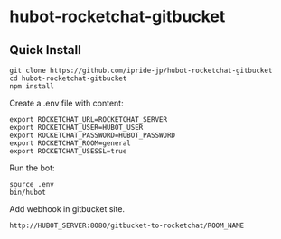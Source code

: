 # hubot-rocketchat-gitbucket

## Quick Install
```
git clone https://github.com/ipride-jp/hubot-rocketchat-gitbucket
cd hubot-rocketchat-gitbucket
npm install
```

Create a .env file with content:
```
export ROCKETCHAT_URL=ROCKETCHAT_SERVER
export ROCKETCHAT_USER=HUBOT_USER
export ROCKETCHAT_PASSWORD=HUBOT_PASSWORD
export ROCKETCHAT_ROOM=general
export ROCKETCHAT_USESSL=true
```

Run the bot:
```
source .env
bin/hubot
```

Add webhook in gitbucket site.
```
http://HUBOT_SERVER:8080/gitbucket-to-rocketchat/ROOM_NAME
```
